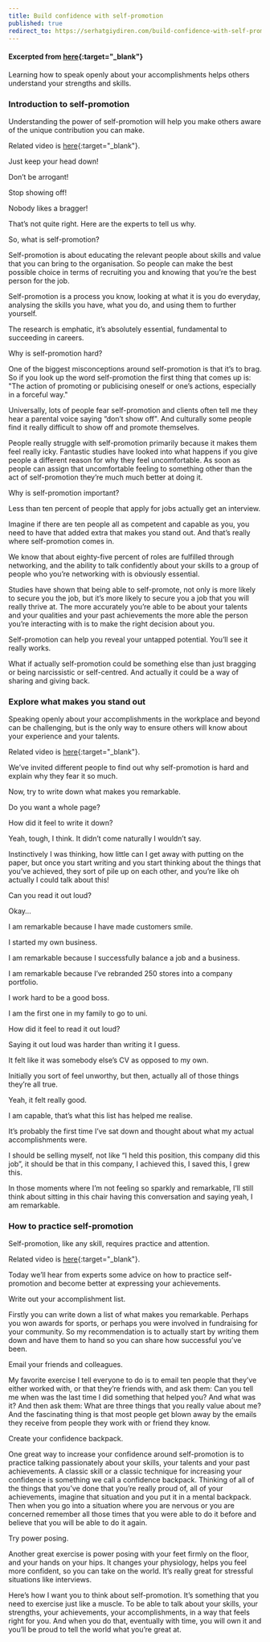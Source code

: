 ```yaml
---
title: Build confidence with self-promotion
published: true
redirect_to: https://serhatgiydiren.com/build-confidence-with-self-promotion/
---
```


#### Excerpted from [here](https://learndigital.withgoogle.com/digitalworkshop-eu/course/self-promotion){:target="_blank"}

Learning how to speak openly about your accomplishments helps others understand your strengths and skills.  

### Introduction to self-promotion

Understanding the power of self-promotion will help you make others aware of the unique contribution you can make.  

Related video is [here](https://youtu.be/tSl9K3x7FPM){:target="_blank"}.

Just keep your head down!

Don’t be arrogant!

Stop showing off!

Nobody likes a bragger!

That’s not quite right. Here are the experts to tell us why.

So, what is self-promotion?

Self-promotion is about educating the relevant people about skills and value that you can bring to the organisation. So people can make the best possible choice in terms of recruiting you and knowing that you’re the best person for the job.

Self-promotion is a process you know, looking at what it is you do everyday, analysing the skills you have, what you do, and using them to further yourself.

The research is emphatic, it’s absolutely essential, fundamental to succeeding in careers.

Why is self-promotion hard?

One of the biggest misconceptions around self-promotion is that it’s to brag. So if you look up the word self-promotion the first thing that comes up is: "The action of promoting or publicising oneself or one’s actions, especially in a forceful way."

Universally, lots of people fear self-promotion and clients often tell me they hear a parental voice saying “don’t show off". And culturally some people find it really difficult to show off and promote themselves.

People really struggle with self-promotion primarily because it makes them feel really icky. Fantastic studies have looked into what happens if you give people a different reason for why they feel uncomfortable. As soon as people can assign that uncomfortable feeling to something other than the act of self-promotion they’re much much better at doing it.

Why is self-promotion important?

Less than ten percent of people that apply for jobs actually get an interview.

Imagine if there are ten people all as competent and capable as you, you need to have that added extra that makes you stand out. And that’s really where self-promotion comes in.

We know that about eighty-five percent of roles are fulfilled through networking, and the ability to talk confidently about your skills to a group of people who you’re networking with is obviously essential.

Studies have shown that being able to self-promote, not only is more likely to secure you the job, but it’s more likely to secure you a job that you will really thrive at. The more accurately you’re able to be about your talents and your qualities and your past achievements the more able the person you’re interacting with is to make the right decision about you.

Self-promotion can help you reveal your untapped potential. You’ll see it really works.

What if actually self-promotion could be something else than just bragging or being narcissistic or self-centred. And actually it could be a way of sharing and giving back.

### Explore what makes you stand out

Speaking openly about your accomplishments in the workplace and beyond can be challenging, but is the only way to ensure others will know about your experience and your talents.  

Related video is [here](https://youtu.be/HMZMa8iI7ww){:target="_blank"}.

We’ve invited different people to find out why self-promotion is hard and explain why they fear it so much.

Now, try to write down what makes you remarkable.

Do you want a whole page?

How did it feel to write it down?

Yeah, tough, I think. It didn’t come naturally I wouldn’t say.

Instinctively I was thinking, how little can I get away with putting on the paper, but once you start writing and you start thinking about the things that you’ve achieved, they sort of pile up on each other, and you’re like oh actually I could talk about this!

Can you read it out loud?

Okay…

I am remarkable because I have made customers smile.

I started my own business.

I am remarkable because I successfully balance a job and a business.

I am remarkable because I’ve rebranded 250 stores into a company portfolio.

I work hard to be a good boss.

I am the first one in my family to go to uni.

How did it feel to read it out loud?

Saying it out loud was harder than writing it I guess.

It felt like it was somebody else’s CV as opposed to my own.

Initially you sort of feel unworthy, but then, actually all of those things they’re all true.

Yeah, it felt really good.

I am capable, that’s what this list has helped me realise.

It’s probably the first time I’ve sat down and thought about what my actual accomplishments were.

I should be selling myself, not like “I held this position, this company did this job”, it should be that in this company, I achieved this, I saved this, I grew this.

In those moments where I’m not feeling so sparkly and remarkable, I’ll still think about sitting in this chair having this conversation and saying yeah, I am remarkable. 

### How to practice self-promotion

Self-promotion, like any skill, requires practice and attention.  

Related video is [here](https://youtu.be/OZwq8xRFWbM){:target="_blank"}.

Today we’ll hear from experts some advice on how to practice self-promotion and become better at expressing your achievements.

Write out your accomplishment list.

Firstly you can write down a list of what makes you remarkable. Perhaps you won awards for sports, or perhaps you were involved in fundraising for your community. So my recommendation is to actually start by writing them down and have them to hand so you can share how successful you’ve been.

Email your friends and colleagues.

My favorite exercise I tell everyone to do is to email ten people that they’ve either worked with, or that they’re friends with, and ask them: Can you tell me when was the last time I did something that helped you? And what was it? And then ask them: What are three things that you really value about me? And the fascinating thing is that most people get blown away by the emails they receive from people they work with or friend they know.

Create your confidence backpack.

One great way to increase your confidence around self-promotion is to practice talking passionately about your skills, your talents and your past achievements. A classic skill or a classic technique for increasing your confidence is something we call a confidence backpack. Thinking of all of the things that you’ve done that you’re really proud of, all of your achievements, imagine that situation and you put it in a mental backpack. Then when you go into a situation where you are nervous or you are concerned remember all those times that you were able to do it before and believe that you will be able to do it again.

Try power posing.

Another great exercise is power posing with your feet firmly on the floor, and your hands on your hips. It changes your physiology, helps you feel more confident, so you can take on the world. It’s really great for stressful situations like interviews.

Here’s how I want you to think about self-promotion. It’s something that you need to exercise just like a muscle. To be able to talk about your skills, your strengths, your achievements, your accomplishments, in a way that feels right for you. And when you do that, eventually with time, you will own it and you’ll be proud to tell the world what you’re great at. 
